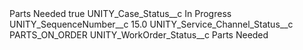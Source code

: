 <?xml version="1.0" encoding="UTF-8"?>
<CustomMetadata xmlns="http://soap.sforce.com/2006/04/metadata" xmlns:xsi="http://www.w3.org/2001/XMLSchema-instance" xmlns:xsd="http://www.w3.org/2001/XMLSchema">
    <label>Parts Needed</label>
    <protected>true</protected>
    <values>
        <field>UNITY_Case_Status__c</field>
        <value xsi:type="xsd:string">In Progress</value>
    </values>
    <values>
        <field>UNITY_SequenceNumber__c</field>
        <value xsi:type="xsd:double">15.0</value>
    </values>
    <values>
        <field>UNITY_Service_Channel_Status__c</field>
        <value xsi:type="xsd:string">PARTS_ON_ORDER</value>
    </values>
    <values>
        <field>UNITY_WorkOrder_Status__c</field>
        <value xsi:type="xsd:string">Parts Needed</value>
    </values>
</CustomMetadata>
